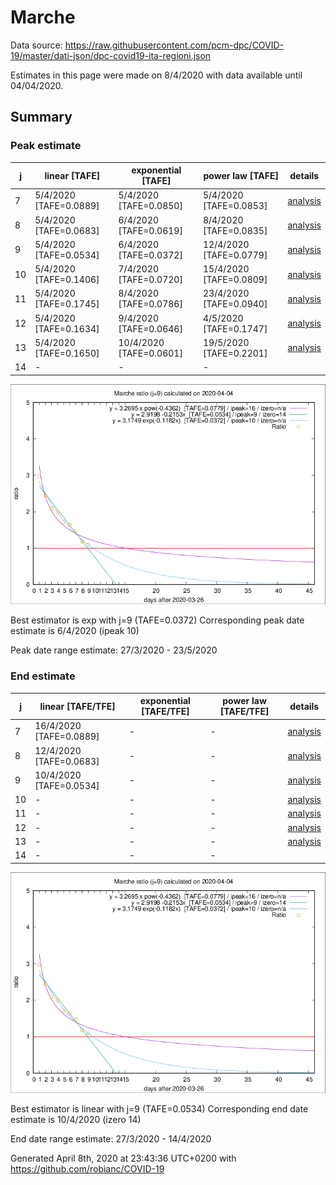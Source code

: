 # Marche


Data source: https://raw.githubusercontent.com/pcm-dpc/COVID-19/master/dati-json/dpc-covid19-ita-regioni.json

Estimates in this page were made on 8/4/2020 with data available until 04/04/2020.


## Summary 

### Peak estimate 
|j|linear [TAFE]|exponential [TAFE]|power law [TAFE]|details|
|---|----|-----------|---------|-------|
|7|5/4/2020 [TAFE=0.0889]|5/4/2020 [TAFE=0.0850]|5/4/2020 [TAFE=0.0853]|[analysis](COVID-19_marche_j7_2020-04-04.md)|
|8|5/4/2020 [TAFE=0.0683]|6/4/2020 [TAFE=0.0619]|8/4/2020 [TAFE=0.0835]|[analysis](COVID-19_marche_j8_2020-04-04.md)|
|9|5/4/2020 [TAFE=0.0534]|6/4/2020 [TAFE=0.0372]|12/4/2020 [TAFE=0.0779]|[analysis](COVID-19_marche_j9_2020-04-04.md)|
|10|5/4/2020 [TAFE=0.1406]|7/4/2020 [TAFE=0.0720]|15/4/2020 [TAFE=0.0809]|[analysis](COVID-19_marche_j10_2020-04-04.md)|
|11|5/4/2020 [TAFE=0.1745]|8/4/2020 [TAFE=0.0786]|23/4/2020 [TAFE=0.0940]|[analysis](COVID-19_marche_j11_2020-04-04.md)|
|12|5/4/2020 [TAFE=0.1634]|9/4/2020 [TAFE=0.0646]|4/5/2020 [TAFE=0.1747]|[analysis](COVID-19_marche_j12_2020-04-04.md)|
|13|5/4/2020 [TAFE=0.1650]|10/4/2020 [TAFE=0.0601]|19/5/2020 [TAFE=0.2201]|[analysis](COVID-19_marche_j13_2020-04-04.md)|
|14|-|-|-||

![best peak estimate](COVID-19_marche_j9_2020-04-04.png)

Best estimator is exp with j=9 (TAFE=0.0372)
Corresponding peak date estimate is 6/4/2020 (ipeak 10)


Peak date range estimate: 27/3/2020 - 23/5/2020

### End estimate 
|j|linear [TAFE/TFE]|exponential [TAFE/TFE]|power law [TAFE/TFE]|details|
|---|----|-----------|---------|-------|
|7|16/4/2020 [TAFE=0.0889]|-|-|[analysis](COVID-19_marche_j7_2020-04-04.md)|
|8|12/4/2020 [TAFE=0.0683]|-|-|[analysis](COVID-19_marche_j8_2020-04-04.md)|
|9|10/4/2020 [TAFE=0.0534]|-|-|[analysis](COVID-19_marche_j9_2020-04-04.md)|
|10|-|-|-|[analysis](COVID-19_marche_j10_2020-04-04.md)|
|11|-|-|-|[analysis](COVID-19_marche_j11_2020-04-04.md)|
|12|-|-|-|[analysis](COVID-19_marche_j12_2020-04-04.md)|
|13|-|-|-|[analysis](COVID-19_marche_j13_2020-04-04.md)|
|14|-|-|-||

![best zero estimate](COVID-19_marche_j9_2020-04-04.png)

Best estimator is linear with j=9 (TAFE=0.0534)
Corresponding end date estimate is 10/4/2020 (izero 14)


End date range estimate: 27/3/2020 - 14/4/2020

Generated April 8th, 2020 at 23:43:36 UTC+0200 with https://github.com/robianc/COVID-19
